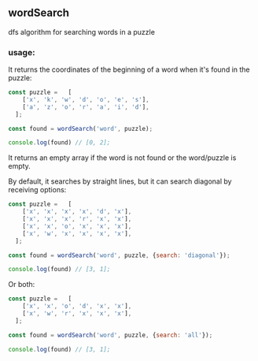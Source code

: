 ## wordSearch
dfs algorithm for searching words in a puzzle

### usage:
It returns the coordinates of the beginning of a word when it's found in the puzzle:
```js
const puzzle =   [
    ['x', 'k', 'w', 'd', 'o', 'e', 's'],
    ['a', 'z', 'o', 'r', 'a', 'i', 'd'],
  ];

const found = wordSearch('word', puzzle);

console.log(found) // [0, 2];
```
It returns an empty array if the word is not found or the word/puzzle is empty.

By default, it searches by straight lines, but it can search diagonal by receiving options:

```js
const puzzle =   [
    ['x', 'x', 'x', 'x', 'd', 'x'],
    ['x', 'x', 'x', 'r', 'x', 'x'],
    ['x', 'x', 'o', 'x', 'x', 'x'],
    ['x', 'w', 'x', 'x', 'x', 'x'],
  ];

const found = wordSearch('word', puzzle, {search: 'diagonal'});

console.log(found) // [3, 1];
```
Or both:

```js
const puzzle =   [
    ['x', 'x', 'o', 'd', 'x', 'x'],
    ['x', 'w', 'r', 'x', 'x', 'x'],
  ];

const found = wordSearch('word', puzzle, {search: 'all'});

console.log(found) // [3, 1];
```

